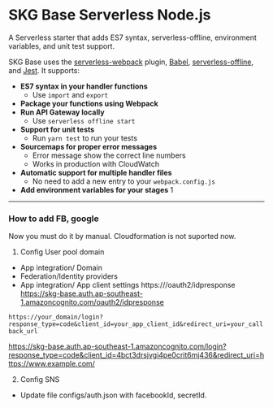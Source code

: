 # SKG Base Serverless Node.js

A Serverless starter that adds ES7 syntax, serverless-offline, environment variables, and unit test support.

SKG Base uses the [serverless-webpack](https://github.com/serverless-heaven/serverless-webpack) plugin, [Babel](https://babeljs.io), [serverless-offline](https://github.com/dherault/serverless-offline), and [Jest](https://facebook.github.io/jest/). It supports:

- **ES7 syntax in your handler functions**
  - Use `import` and `export`
- **Package your functions using Webpack**
- **Run API Gateway locally**
  - Use `serverless offline start`
- **Support for unit tests**
  - Run `yarn test` to run your tests
- **Sourcemaps for proper error messages**
  - Error message show the correct line numbers
  - Works in production with CloudWatch
- **Automatic support for multiple handler files**
  - No need to add a new entry to your `webpack.config.js`
- **Add environment variables for your stages**
1

---

### How to add FB, google
Now you must do it by manual. Cloudformation is not suported now.
1. Config User pool domain

  - App integration/ Domain
  - Federation/Identity providers
  - App integration/ App client settings
  https://<your-user-pool-domain>/oauth2/idpresponse
  https://skg-base.auth.ap-southeast-1.amazoncognito.com/oauth2/idpresponse

```https://your_domain/login?response_type=code&client_id=your_app_client_id&redirect_uri=your_callback_url```

  https://skg-base.auth.ap-southeast-1.amazoncognito.com/login?response_type=code&client_id=4bct3drsjvgi4pe0crit6mj436&redirect_uri=https://www.example.com/


2. Config SNS

  - Update file configs/auth.json with facebookId, secretId.
